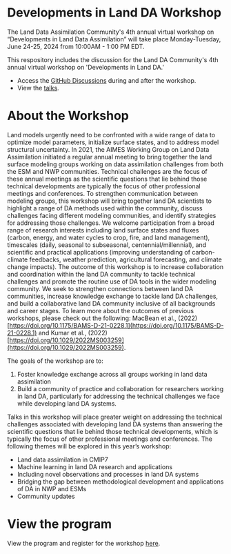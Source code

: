 # Developments in Land DA Workshop
The Land Data Assimilation Community's 4th annual virtual workshop on “Developments in Land Data Assimilation” will take place Monday-Tuesday, June 24-25, 2024 from 10:00AM - 1:00 PM EDT.

This respository includes the discussion for the Land DA Community's 4th annual virtual workshop on 'Developments in Land DA.'

- Access the [GitHub Discussions](https://github.com/land-da-community/2024-developments-in-land-DA-workshop/discussions) during and after the workshop. 
- View the [talks](https://www.youtube.com/playlist?list=PLXPEVXGzl0mhx75RWiLMQUK2gTlw5_Poh). 

# About the Workshop
Land models urgently need to be confronted with a wide range of data to optimize model parameters, initialize surface states, and to address model structural uncertainty. In 2021, the AIMES Working Group on Land Data Assimilation initiated a regular annual meeting to bring together the land surface modeling groups working on data assimilation challenges from both the ESM and NWP communities. Technical challenges are the focus of these annual meetings as the scientific questions that lie behind those technical developments are typically the focus of other professional meetings and conferences. To strengthen communication between modeling groups, this workshop will bring together land DA scientists to highlight a range of DA methods used within the community, discuss challenges facing different modeling communities, and identify strategies for addressing those challenges. We welcome participation from a broad range of research interests including land surface states and fluxes (carbon, energy, and water cycles to crop, fire, and land management), timescales (daily, seasonal to subseasonal, centennial/millennial), and scientific and practical applications (improving understanding of carbon-climate feedbacks, weather prediction, agricultural forecasting, and climate change impacts). The outcome of this workshop is to increase collaboration and coordination within the land DA community to tackle technical challenges and promote the routine use of DA tools in the wider modeling community. We seek to strengthen connections between land DA communities, increase knowledge exchange to tackle land DA challenges, and build a collaborative land DA community inclusive of all backgrounds and career stages. To learn more about the outcomes of previous workshops, please check out the following: MacBean et al., (2022) [https://doi.org/10.1175/BAMS-D-21-0228.1](https://doi.org/10.1175/BAMS-D-21-0228.1) and Kumar et al., (2022) [https://doi.org/10.1029/2022MS003259](https://doi.org/10.1029/2022MS003259).   

The goals of the workshop are to: 
1. Foster knowledge exchange across all groups working in land data assimilation
2. Build a community of practice and collaboration for researchers working in land DA, particularly for addressing the technical challenges we face while developing land DA systems.

Talks in this workshop will place greater weight on addressing the technical challenges associated with developing land DA systems than answering the scientific questions that lie behind those technical developments, which is typically the focus of other professional meetings and conferences. The following themes will be explored in this year’s workshop:
- Land data assimilation in CMIP7
- Machine learning in land DA research and applications
- Including novel observations and processes in land DA systems
- Bridging the gap between methodological development and applications of DA in NWP and ESMs
- Community updates

# View the program
View the program and register for the workshop [here](https://aimesproject.org/land_da_workshop_2024/).
